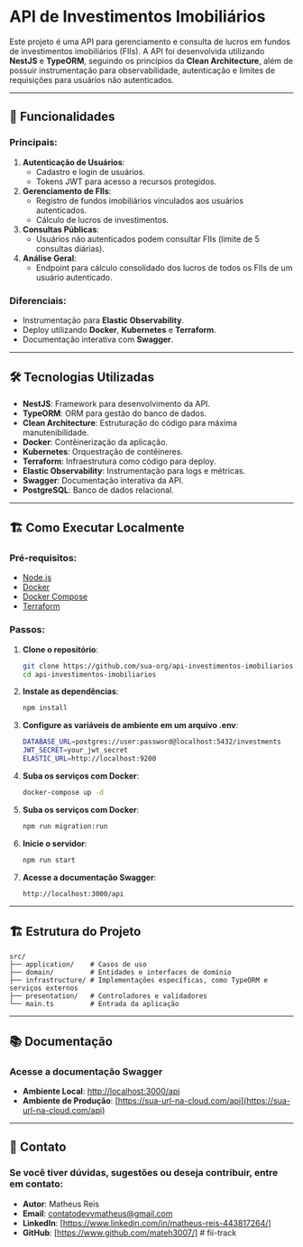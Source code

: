 # API de Investimentos Imobiliários

Este projeto é uma API para gerenciamento e consulta de lucros em fundos de investimentos imobiliários (FIIs). A API foi desenvolvida utilizando **NestJS** e **TypeORM**, seguindo os princípios da **Clean Architecture**, além de possuir instrumentação para observabilidade, autenticação e limites de requisições para usuários não autenticados.

---

## 🚀 **Funcionalidades**

### Principais:

1. **Autenticação de Usuários**:
   - Cadastro e login de usuários.
   - Tokens JWT para acesso a recursos protegidos.
2. **Gerenciamento de FIIs**:
   - Registro de fundos imobiliários vinculados aos usuários autenticados.
   - Cálculo de lucros de investimentos.
3. **Consultas Públicas**:
   - Usuários não autenticados podem consultar FIIs (limite de 5 consultas diárias).
4. **Análise Geral**:
   - Endpoint para cálculo consolidado dos lucros de todos os FIIs de um usuário autenticado.

### Diferenciais:

- Instrumentação para **Elastic Observability**.
- Deploy utilizando **Docker**, **Kubernetes** e **Terraform**.
- Documentação interativa com **Swagger**.

---

## 🛠️ **Tecnologias Utilizadas**

- **NestJS**: Framework para desenvolvimento da API.
- **TypeORM**: ORM para gestão do banco de dados.
- **Clean Architecture**: Estruturação do código para máxima manutenibilidade.
- **Docker**: Contêinerização da aplicação.
- **Kubernetes**: Orquestração de contêineres.
- **Terraform**: Infraestrutura como código para deploy.
- **Elastic Observability**: Instrumentação para logs e métricas.
- **Swagger**: Documentação interativa da API.
- **PostgreSQL**: Banco de dados relacional.

---

## 🏗️ **Como Executar Localmente**

### Pré-requisitos:

- [Node.js](https://nodejs.org/)
- [Docker](https://www.docker.com/)
- [Docker Compose](https://docs.docker.com/compose/)
- [Terraform](https://www.terraform.io/)

### Passos:

1. **Clone o repositório**:
   ```bash
   git clone https://github.com/sua-org/api-investimentos-imobiliarios.git
   cd api-investimentos-imobiliarios
   ```
2. **Instale as dependências**:
   ```bash
   npm install
   ```
3. **Configure as variáveis de ambiente em um arquivo .env**:
   ```bash
   DATABASE_URL=postgres://user:password@localhost:5432/investments
   JWT_SECRET=your_jwt_secret
   ELASTIC_URL=http://localhost:9200
   ```
4. **Suba os serviços com Docker**:
   ```bash
   docker-compose up -d
   ```
5. **Suba os serviços com Docker**:
   ```bash
   npm run migration:run
   ```
6. **Inicie o servidor**:
   ```bash
   npm run start
   ```
7. **Acesse a documentação Swagger**:
   ```bash
   http://localhost:3000/api
   ```

---

## 🏗️ **Estrutura do Projeto**

```plaintext
src/
├── application/    # Casos de uso
├── domain/         # Entidades e interfaces de domínio
├── infrastructure/ # Implementações específicas, como TypeORM e serviços externos
├── presentation/   # Controladores e validadores
└── main.ts         # Entrada da aplicação
```

---

## 📚 **Documentação**

### Acesse a documentação Swagger

- **Ambiente Local**: [http://localhost:3000/api](http://localhost:3000/api)
- **Ambiente de Produção**: [https://sua-url-na-cloud.com/api](https://sua-url-na-cloud.com/api)

---

## 💬 **Contato**

### Se você tiver dúvidas, sugestões ou deseja contribuir, entre em contato:

- **Autor**: Matheus Reis
- **Email**: contatodevvmatheus@gmail.com
- **LinkedIn**: [https://www.linkedin.com/in/matheus-reis-443817264/]
- **GitHub**: [https://www.github.com/mateh3007/]
#   f i i - t r a c k  
 